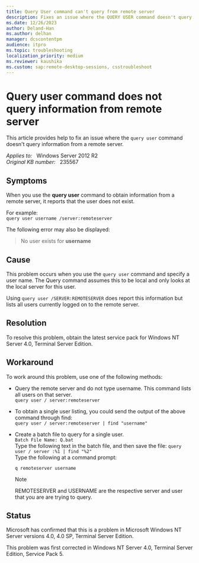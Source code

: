 ```yaml
---
title: Query User command can't query from remote server
description: Fixes an issue where the QUERY USER command doesn't query information from a remote server.
ms.date: 12/26/2023
author: Deland-Han
ms.author: delhan
manager: dcscontentpm
audience: itpro
ms.topic: troubleshooting
localization_priority: medium
ms.reviewer: kaushika
ms.custom: sap:remote-desktop-sessions, csstroubleshoot
---
```

# Query user command does not query information from remote server

This article provides help to fix an issue where the `query user` command doesn't query information from a remote server.

_Applies to:_ &nbsp; Windows Server 2012 R2  
_Original KB number:_ &nbsp; 235567

## Symptoms

When you use the **query user** command to obtain information from a remote server, it reports that the user does not exist.

For example:  
 `query user username /server:remoteserver`  

The following error may also be displayed:
> No user exists for **username**  

## Cause

This problem occurs when you use the `query user` command and specify a user name. The Query command assumes this to be local and only looks at the local server for this user.

Using `query user /SERVER:REMOTESERVER` does report this information but lists all users currently logged on to the remote server.

## Resolution

To resolve this problem, obtain the latest service pack for Windows NT Server 4.0, Terminal Server Edition.

## Workaround

To work around this problem, use one of the following methods:

- Query the remote server and do not type username. This command lists all users on that server.  
 `query user / server:remoteserver`  

- To obtain a single user listing, you could send the output of the above command through find:  
 `query user / server:remoteserver | find "username"`  

- Create a batch file to query for a single user.  
`Batch File Name: Q.bat`  
Type the following text in the batch file, and then save the file:
`query user / server :%1 | find "%2"`  
Type the following at a command prompt:

    `q remoteserver username`
  
    > [!NOTE]
    > REMOTESERVER and USERNAME are the respective server and user that you are are trying to query.

## Status

Microsoft has confirmed that this is a problem in Microsoft Windows NT Server versions 4.0, 4.0 SP, Terminal Server Edition.  

This problem was first corrected in Windows NT Server 4.0, Terminal Server Edition, Service Pack 5.
